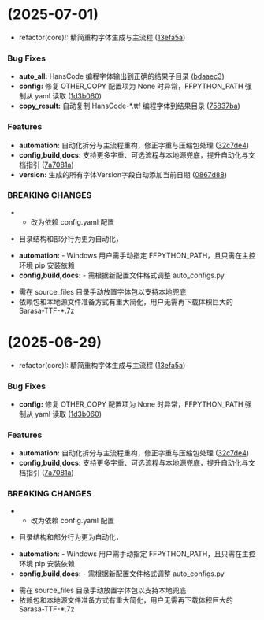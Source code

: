 #  (2025-07-01)


* refactor(core)!: 精简重构字体生成与主流程 ([13efa5a](https://github.com/ReRokutosei/yahei-sarasa/commit/13efa5a3551355768b7bf9fac13f875f930c6f59))


### Bug Fixes

* **auto_all:** HansCode 编程字体输出到正确的结果子目录 ([bdaaec3](https://github.com/ReRokutosei/yahei-sarasa/commit/bdaaec37369b5a5131dd0f26a392a181c2325c9e))
* **config:** 修复 OTHER_COPY 配置项为 None 时异常，FFPYTHON_PATH 强制从 yaml 读取 ([1d3b060](https://github.com/ReRokutosei/yahei-sarasa/commit/1d3b06094e6a7064237db870d207f3b978b0f29e))
* **copy_result:** 自动复制 HansCode-*.ttf 编程字体到结果目录 ([75837ba](https://github.com/ReRokutosei/yahei-sarasa/commit/75837bab9fbab26f023af04f1f6616bad938793f))


### Features

* **automation:** 自动化拆分与主流程重构，修正字重与压缩包处理 ([32c7de4](https://github.com/ReRokutosei/yahei-sarasa/commit/32c7de403b11510813f339ef5cd015ca2fb691ef))
* **config,build,docs:** 支持更多字重、可选流程与本地源兜底，提升自动化与文档指引 ([7a7081a](https://github.com/ReRokutosei/yahei-sarasa/commit/7a7081aa07eb6ba01837f14274e949f4d1faed6b))
* **version:** 生成的所有字体Version字段自动添加当前日期 ([0867d88](https://github.com/ReRokutosei/yahei-sarasa/commit/0867d8817e2aaf8b7e843c36df406892fa4496e6))


### BREAKING CHANGES

* - 改为依赖 config.yaml 配置
- 目录结构和部分行为更为自动化，
* **automation:** - Windows 用户需手动指定 FFPYTHON_PATH，且只需在主控环境 pip 安装依赖
* **config,build,docs:** - 需根据新配置文件格式调整 auto_configs.py
- 需在 source_files 目录手动放置字体包以支持本地兜底
- 依赖包和本地源文件准备方式有重大简化，用户无需再下载体积巨大的 Sarasa-TTF-*.7z



#  (2025-06-29)


* refactor(core)!: 精简重构字体生成与主流程 ([13efa5a](https://github.com/ReRokutosei/yahei-sarasa/commit/13efa5a3551355768b7bf9fac13f875f930c6f59))


### Bug Fixes

* **config:** 修复 OTHER_COPY 配置项为 None 时异常，FFPYTHON_PATH 强制从 yaml 读取 ([1d3b060](https://github.com/ReRokutosei/yahei-sarasa/commit/1d3b06094e6a7064237db870d207f3b978b0f29e))


### Features

* **automation:** 自动化拆分与主流程重构，修正字重与压缩包处理 ([32c7de4](https://github.com/ReRokutosei/yahei-sarasa/commit/32c7de403b11510813f339ef5cd015ca2fb691ef))
* **config,build,docs:** 支持更多字重、可选流程与本地源兜底，提升自动化与文档指引 ([7a7081a](https://github.com/ReRokutosei/yahei-sarasa/commit/7a7081aa07eb6ba01837f14274e949f4d1faed6b))


### BREAKING CHANGES

* - 改为依赖 config.yaml 配置
- 目录结构和部分行为更为自动化，
* **automation:** - Windows 用户需手动指定 FFPYTHON_PATH，且只需在主控环境 pip 安装依赖
* **config,build,docs:** - 需根据新配置文件格式调整 auto_configs.py
- 需在 source_files 目录手动放置字体包以支持本地兜底
- 依赖包和本地源文件准备方式有重大简化，用户无需再下载体积巨大的 Sarasa-TTF-*.7z



